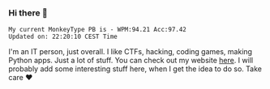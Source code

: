 ### Hi there 👋
<!-- PB START -->
```
My current MonkeyType PB is - WPM:94.21 Acc:97.42
Updated on: 22:20:10 CEST Time
```
<!-- PB END -->
I'm an IT person, just overall. I like CTFs, hacking, coding games, making Python apps. Just a lot of stuff.
You can check out my website [here](https://skill3472.github.io/).
I will probably add some interesting stuff here, when I get the idea to do so. Take care ❤️
